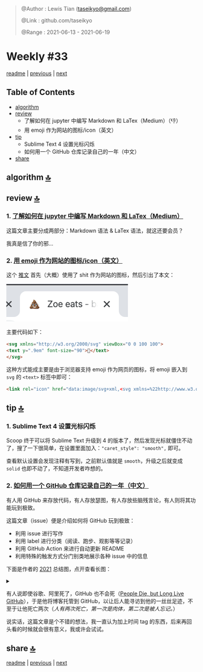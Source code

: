 > @Author  : Lewis Tian (taseikyo@gmail.com)
>
> @Link    : github.com/taseikyo
>
> @Range   : 2021-06-13 - 2021-06-19

# Weekly #33

[readme](../README.md) | [previous](202106W2.md) | [next](202106W4.md)

## Table of Contents

- [algorithm](#algorithm-)
- [review](#review-)
    - 了解如何在 jupyter 中编写 Markdown 和 LaTex（Medium）（:-1:）
    - 用 emoji 作为网站的图标/icon（英文）
- [tip](#tip-)
    - Sublime Text 4 设置光标闪烁
    - 如何用一个 GitHub 仓库记录自己的一年（中文）
- [share](#share-)

## algorithm [🔝](#weekly-33)

## review [🔝](#weekly-33)

### 1. [了解如何在 jupyter 中编写 Markdown 和 LaTex（Medium）](https://towardsdatascience.com/write-markdown-latex-in-the-jupyter-notebook-10985edb91fd)

这篇文章主要分成两部分：Markdown 语法 & LaTex 语法，就这还要会员？

我真是信了你的邪...

### 2. [用 emoji 作为网站的图标/icon（英文）](https://css-tricks.com/emojis-as-favicons)

这个 [推文](https://twitter.com/LeaVerou/status/1241619866475474946) 首先（大概）使用了 shit 作为网站的图标，然后引出了本文：

![](../images/2021/06/ETsejDIU8AEP0l3.png)

主要代码如下：

```HTML
<svg xmlns="http://w3.org/2000/svg" viewBox="0 0 100 100">
<text y=".9em" font-size="90">💩</text>
</svg>
```

这种方式能成主要是由于浏览器支持 emoji 作为网页的图标，将 emoji 嵌入到 `svg` 的 `<text>` 标签中即可：

```HTML
<link rel="icon" href="data:image/svg+xml,<svg xmlns=%22http://www.w3.org/2000/svg%22 viewBox=%220 0 100 100%22><text y=%22.9em%22 font-size=%2290%22>🎯</text></svg>">
```


## tip [🔝](#weekly-33)

### 1. Sublime Text 4 设置光标闪烁

Scoop 终于可以将 Sublime Text 升级到 4 的版本了，然后发现光标就僵住不动了，搜了一下很简单，在设置里面加入：`"caret_style": "smooth",` 即可。

查看默认设置会发现注释有写到，之前默认值就是 `smooth`，升级之后就变成 `solid` 也即不动了，不知道开发者咋想的。

### 2. [如何用一个 GitHub 仓库记录自己的一年（中文）](https://github.com/yihong0618/gitblog/issues/209)

有人用 GitHub 来存放代码，有人存放瑟图，有人存放些脑残言论，有人则将其功能玩到极致。

这篇文章（issue）便是介绍如何将 GitHub 玩到极致：

- 利用 issue 进行写作
- 利用 label 进行分类（阅读、跑步、观影等等记录）
- 利用 GitHub Action 来进行自动更新 README
- 利用特殊的触发方式分门别类地展示各种 issue 中的信息

下面是作者的 [2021](https://github.com/yihong0618/2021#readme) 总结图，点开查看长图：

<details>
<summary></summary>

![](../images/2021/06/screencapture-github-yihong0618-2021-2021-06-08-14_23_28.png)
</details>

<p></p>

有人说即使谷歌、阿里死了，GitHub 也不会死（[People Die, but Long Live GitHub](https://laike9m.com/blog/people-die-but-long-live-github,122)），于是他将博客托管到 GitHub，以让后人能寻访到他的一丝丝足迹，不至于让他死亡两次（*人有两次死亡，第一次是肉体，第二次是被人忘记。*）

说实话，这篇文章是个不错的想法，我一直认为加上时间 tag 的东西，后来再回头看的时候就会很有意义，我或许会试试。

## share [🔝](#weekly-33)

[readme](../README.md) | [previous](202106W2.md) | [next](202106W4.md)
